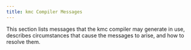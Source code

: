 ```yaml
---
title: kmc Compiler Messages
---
```


This section lists messages that the kmc compiler may generate in use, describes
circumstances that cause the messages to arise, and how to resolve them.
